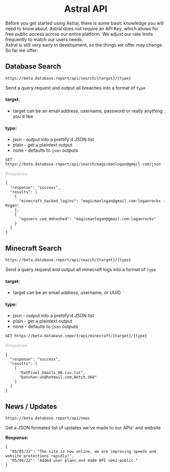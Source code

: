 <h1 align="center">Astral API</h1>
<div class="section-block">
	<div class="answer">
		<div class="text-block"> Before you get started using Astral, there is some basic knowledge you will need to know about. Astral does not require an API Key, which allows for free public access across our entire platform. We adjust our rate limits frequently to match our users needs. </div> Astral is still very early in development, so the things we offer may change. So far we offer:
<div class="section-block">
	<div class="answer">
		<div class="text-block">
			<h2 class="endpoint-title">Database Search</h2> <pre><code class="language-plaintext">https://beta.database.report/api/search/{target}/{type}</code></pre>
			<p>Send a query request and output all breaches into a format of <code>type</code></p>
			<h4>target:</h4>
			<ul class="no-list">
				<li>target can be an email address, username, password or really anything you'd like</li>
			</ul>
			<h4>type:</h4>
			<ul class="no-list">
				<li>json - output into a prettify'd JSON list</li>
				<li>plain - get a plaintext output</li>
				<li>none - defaults to <code>json</code> outputs</li>
				<ul> </ul>
			</ul>
		</div>
		<pre><code class="language-plaintext">GET https://beta.database.report/api/search/magicmanlogan@gmail.com/json</code></pre> <b style="color: rgb(200,200,200);">Response:</b> <pre><code class="language-json" style="width: 100%;">{
  "response": "success",
  "results": [
    {
      "minecraft_hacked_logins": "magicmanlogan@gmail.com:loganrocks - Rogen"
    },
    {
      "ogusers.com_dehashed": "magicmanlogan@gmail.com:loganrocks"
    }
  ]
}</code></pre> </div>
</div>
<div class="section-block" id="minecraft">
	<div class="section-block">
		<div class="answer">
			<div class="text-block">
				<h2 class="endpoint-title">Minecraft Search</h2> <pre><code class="language-plaintext">https://beta.database.report/api/search/{target}/{type}</code></pre>
				<p>Send a query request and output all minecraft logs into a format of <code>type</code></p>
				<h4>target:</h4>
				<ul class="no-list">
					<li>target can be an email address, username, or UUID</li>
				</ul>
				<h4>type:</h4>
				<ul class="no-list">
					<li>json - output into a prettify'd JSON list</li>
					<li>plain - get a plaintext output</li>
					<li>none - defaults to <code>json</code> outputs</li>
					<ul> </ul>
				</ul>
			</div>
			<pre><code class="language-plaintext">GET https://beta.database.report/api/minecraft/{target}/{type}</code></pre> <b style="color: rgb(200,200,200);">Response:</b> <pre><code class="language-json" style="width: 100%;">{
  "response": "success",
  "results": [
    [
      "DatPixel_Emails_DB.csv.txt",
      "batuhan-un@hotmail.com,Notch,360"
    ]
  ]
}</code></pre> </div>
	</div>
	<div class="section-block" id="news">
		<div class="answer">
			<div class="text-block">
				<h2 class="endpoint-title">News / Updates</h2> <pre><code class="language-plaintext">https://beta.database.report/api/news</code></pre>
				<p>Get a JSON formated list of updates we've made to our APIs' and website</p>
				<b>Response:</b> <pre><code class="language-json" style="width: 100%;">{
  "05/03/22": "The site is now online, we are improving speeds and website protections rapidly!",
  "05/04/22": "Added user plans and made API semi-public."
}</code></pre> </div>
		</div>
	</div>
</div>
</section>
